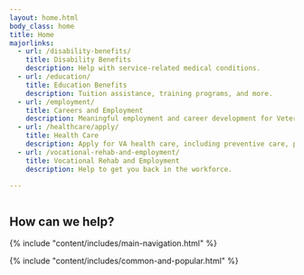 ```yaml
---
layout: home.html
body_class: home
title: Home
majorlinks:
  - url: /disability-benefits/
    title: Disability Benefits
    description: Help with service-related medical conditions.
  - url: /education/
    title: Education Benefits
    description: Tuition assistance, training programs, and more.
  - url: /employment/
    title: Careers and Employment
    description: Meaningful employment and career development for Veterans and their families.
  - url: /healthcare/apply/
    title: Health Care
    description: Apply for VA health care, including preventive care, primary care, and more.
  - url: /vocational-rehab-and-employment/
    title: Vocational Rehab and Employment
    description: Help to get you back in the workforce.

---
```


<div class="splash">
<div class="row">
<div class="small-12 columns">
<div class="pitch">
<h2 class="tagline"><span>How can we help?</span></h2>
</div>
</div>
</div>
</div>


<div class="main" role="main">

<div class="section main-menu">
{% include "content/includes/main-navigation.html" %}
</div>

{% include "content/includes/common-and-popular.html" %}
</div>
